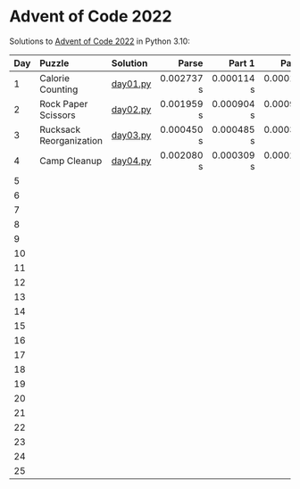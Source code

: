 # Advent of Code 2022

Solutions to [Advent of Code 2022](https://adventofcode.com/2022/) in Python 3.10:

| Day | Puzzle                  | Solution                   | Parse      | Part 1     | Part 2     |
| :-- | :---------------------- | :--------------------------| ---------: | ---------: | ---------: |
| 1   | Calorie Counting        | [day01.py](Day01/day01.py) | 0.002737 s | 0.000114 s | 0.000115 s |
| 2   | Rock Paper Scissors     | [day02.py](Day02/day02.py) | 0.001959 s | 0.000904 s | 0.000920 s |
| 3   | Rucksack Reorganization | [day03.py](Day03/day03.py) | 0.000450 s | 0.000485 s | 0.000322 s |
| 4   | Camp Cleanup            | [day04.py](Day04/day04.py) | 0.002080 s | 0.000309 s | 0.000279 s |
| 5   |                         |                            |            |            |            |
| 6   |                         |                            |            |            |            |
| 7   |                         |                            |            |            |            |
| 8   |                         |                            |            |            |            |
| 9   |                         |                            |            |            |            |
| 10  |                         |                            |            |            |            |
| 11  |                         |                            |            |            |            |
| 12  |                         |                            |            |            |            |
| 13  |                         |                            |            |            |            |
| 14  |                         |                            |            |            |            |
| 15  |                         |                            |            |            |            |
| 16  |                         |                            |            |            |            |
| 17  |                         |                            |            |            |            |
| 18  |                         |                            |            |            |            |
| 19  |                         |                            |            |            |            |
| 20  |                         |                            |            |            |            |
| 21  |                         |                            |            |            |            |
| 22  |                         |                            |            |            |            |
| 23  |                         |                            |            |            |            |
| 24  |                         |                            |            |            |            |
| 25  |                         |                            |            |            |            |
